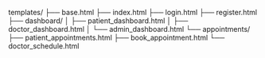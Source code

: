 templates/
├── base.html
├── index.html
├── login.html
├── register.html
├── dashboard/
│   ├── patient_dashboard.html
│   ├── doctor_dashboard.html
│   └── admin_dashboard.html
└── appointments/
    ├── patient_appointments.html
    ├── book_appointment.html
    └── doctor_schedule.html
